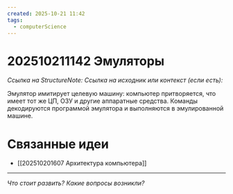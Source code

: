 ```yaml
---
created: 2025-10-21 11:42
tags:
  - computerScience
---
```

# 202510211142 Эмуляторы

*Ссылка на StructureNote:*
*Ссылка на исходник или контекст (если есть):*

Эмулятор имитирует целевую машину: компьютер притворяется, что имеет тот же ЦП, ОЗУ и другие аппаратные средства. Команды декодируются программой эмулятора и выполняются в эмулированной машине.

# Связанные идеи

- [[202510201607 Архитектура компьютера]]

---

*Что стоит развить? Какие вопросы возникли?*
